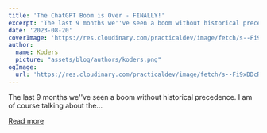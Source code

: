 ```yaml
---
title: 'The ChatGPT Boom is Over - FINALLY!'
excerpt: 'The last 9 months we''ve seen a boom without historical precedence. I am of course talking about the...'
date: '2023-08-20'
coverImage: 'https://res.cloudinary.com/practicaldev/image/fetch/s--Fi9xDDcR--/c_imagga_scale,f_auto,fl_progressive,h_420,q_auto,w_1000/https://dev-to-uploads.s3.amazonaws.com/uploads/articles/lg1goe8co6adwwdflrt7.jpeg'
author:
  name: Koders
  picture: "assets/blog/authors/koders.png"
ogImage:
  url: 'https://res.cloudinary.com/practicaldev/image/fetch/s--Fi9xDDcR--/c_imagga_scale,f_auto,fl_progressive,h_420,q_auto,w_1000/https://dev-to-uploads.s3.amazonaws.com/uploads/articles/lg1goe8co6adwwdflrt7.jpeg'
---
```


The last 9 months we''ve seen a boom without historical precedence. I am of course talking about the...

[Read more](https://dev.to/polterguy/the-chatgpt-boom-is-over-finally-45db)
